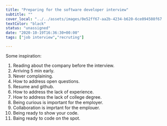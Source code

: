 ```yaml
---
title: "Preparing for the software developer interview"
subtitle: ""
cover_local: "../../assets/images/0e52ff67-aa2b-4234-b620-6ce094508f67.jpeg"
textColor: "black"
status: "unassigned"
date: "2020-10-19T16:36:30+00:00"
tags: ["job interview","recruting"]

---
```


Some inspiration:
1. Reading about the company before the interview.
2. Arriving 5 min early.
3. Never complaining.
4. How to address open questions.
5. Resume and github.
6. How to address the lack of experience.
7. How to address the lack of college degree.
8. Being curious is important for the employer.
9. Collaboration is imprtant for the emplouer.
10. Being ready to show your code.
11. Baing ready to code on the spot.
